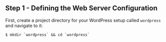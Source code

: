 ## Step 1 - Defining the Web Server Configuration
First, create a project directory for your WordPress setup called `wordpress` and navigate to it:
```
$ mkdir `wordpress` && cd `wordpress`
```
